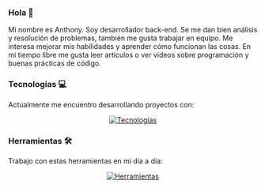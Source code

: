 ### Hola 👋

Mi nombre es Anthony. Soy desarrollador back-end. Se me dan bien análisis y resolución de problemas, también me gusta trabajar en equipo. Me interesa mejorar mis habilidades y aprender cómo funcionan las cosas. En mi tiempo libre me gusta leer artículos o ver vídeos sobre programación y buenas prácticas de código.

### Tecnologías 💻

Actualmente me encuentro desarrollando proyectos con:

<p align="center">
  <a href="https://skillicons.dev">
    <img src="https://skillicons.dev/icons?i=php,js,laravel,mysql,git,docker"  alt="Tecnologías"/>
  </a>
</p>

### Herramientas 🛠️

Trabajo con estas herramientas en mi día a día:

<p align="center">
  <a href="https://skillicons.dev">
    <img src="https://skillicons.dev/icons?i=phpstorm,postman,sentry,notion"  alt="Herramientas"/>
  </a>
</p>
